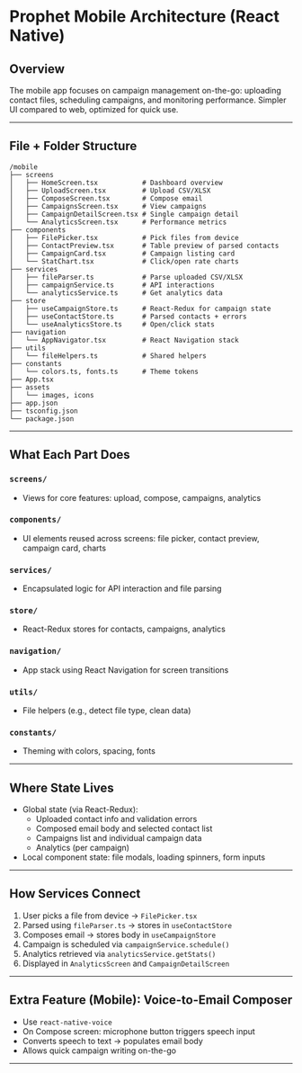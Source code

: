 # Prophet Mobile Architecture (React Native)

## Overview
The mobile app focuses on campaign management on-the-go: uploading contact files, scheduling campaigns, and monitoring performance. Simpler UI compared to web, optimized for quick use.

---

## File + Folder Structure


```
/mobile
├── screens
│   ├── HomeScreen.tsx           # Dashboard overview
│   ├── UploadScreen.tsx         # Upload CSV/XLSX
│   ├── ComposeScreen.tsx        # Compose email
│   ├── CampaignsScreen.tsx      # View campaigns
│   ├── CampaignDetailScreen.tsx # Single campaign detail
│   └── AnalyticsScreen.tsx      # Performance metrics
├── components
│   ├── FilePicker.tsx           # Pick files from device
│   ├── ContactPreview.tsx       # Table preview of parsed contacts
│   ├── CampaignCard.tsx         # Campaign listing card
│   └── StatChart.tsx            # Click/open rate charts
├── services
│   ├── fileParser.ts            # Parse uploaded CSV/XLSX
│   ├── campaignService.ts       # API interactions
│   └── analyticsService.ts      # Get analytics data
├── store
│   ├── useCampaignStore.ts      # React-Redux for campaign state
│   ├── useContactStore.ts       # Parsed contacts + errors
│   └── useAnalyticsStore.ts     # Open/click stats
├── navigation
│   └── AppNavigator.tsx         # React Navigation stack
├── utils
│   └── fileHelpers.ts           # Shared helpers
├── constants
│   └── colors.ts, fonts.ts      # Theme tokens
├── App.tsx
├── assets
│   └── images, icons
├── app.json 
├── tsconfig.json
└── package.json
```

---

## What Each Part Does

### `screens/`
- Views for core features: upload, compose, campaigns, analytics

### `components/`
- UI elements reused across screens: file picker, contact preview, campaign card, charts

### `services/`
- Encapsulated logic for API interaction and file parsing

### `store/`
- React-Redux stores for contacts, campaigns, analytics

### `navigation/`
- App stack using React Navigation for screen transitions

### `utils/`
- File helpers (e.g., detect file type, clean data)

### `constants/`
- Theming with colors, spacing, fonts

---

## Where State Lives
- Global state (via React-Redux): 
  - Uploaded contact info and validation errors
  - Composed email body and selected contact list
  - Campaigns list and individual campaign data
  - Analytics (per campaign)
- Local component state: file modals, loading spinners, form inputs

---

## How Services Connect
1. User picks a file from device → `FilePicker.tsx`
2. Parsed using `fileParser.ts` → stores in `useContactStore`
3. Composes email → stores body in `useCampaignStore`
4. Campaign is scheduled via `campaignService.schedule()`
5. Analytics retrieved via `analyticsService.getStats()`
6. Displayed in `AnalyticsScreen` and `CampaignDetailScreen`

---

## Extra Feature (Mobile): Voice-to-Email Composer

- Use `react-native-voice`
- On Compose screen: microphone button triggers speech input
- Converts speech to text → populates email body
- Allows quick campaign writing on-the-go

---
